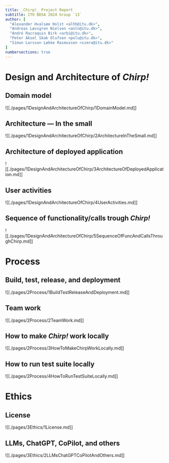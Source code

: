 ```yaml
---
title: _Chirp!_ Project Report
subtitle: ITU BDSA 2024 Group `13`
author: [
  "Alexander Hvalsøe Holst <alhh@itu.dk>",
  "Andreas Løvsgren Nielsen <anln@itu.dk>",
  "André Racraquin Birk <arbi@itu.dk>",
  "Peter Aksel Skak Olufsen <polu@itu.dk>",
  "Símun Larsson Løkke Rasmussen <simra@itu.dk>"
]
numbersections: true
---
```


# Design and Architecture of *Chirp!*

## Domain model
![[./pages/1DesignAndArchitectureOfChirp/1DomainModel.md]]

## Architecture — In the small
![[./pages/1DesignAndArchitectureOfChirp/2ArchitectureInTheSmall.md]]

## Architecture of deployed application
![[./pages/1DesignAndArchitectureOfChirp/3ArchitectureOfDeployedApplication.md]]

## User activities
![[./pages/1DesignAndArchitectureOfChirp/4UserActivities.md]]

## Sequence of functionality/calls trough *Chirp!*
![[./pages/1DesignAndArchitectureOfChirp/5SequenceOfFuncAndCallsThroughChirp.md]]

# Process

## Build, test, release, and deployment
![[./pages/2Process/1BuildTestReleaseAndDeployment.md]]

## Team work
![[./pages/2Process/2TeamWork.md]]

## How to make *Chirp!* work locally
![[./pages/2Process/3HowToMakeChirpWorkLocally.md]]

## How to run test suite locally
![[./pages/2Process/4HowToRunTestSuiteLocally.md]]

# Ethics

## License

![[./pages/3Ethics/1License.md]]

## LLMs, ChatGPT, CoPilot, and others
![[./pages/3Ethics/2LLMsChatGPTCoPilotAndOthers.md]]
